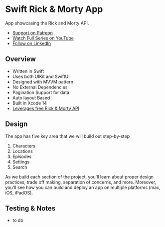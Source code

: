 # Swift Rick & Morty App

App showcasing the Rick and Morty API.

- [Support on Patreon](https://www.patreon.com/iosacademy)
- [Watch Full Series on YouTube](https://www.youtube.com/playlist?list=PL5PR3UyfTWvdl4Ya_2veOB6TM16FXuv4y)
- [Follow on LinkedIn](https://linkedin.com/in/afrazsiddiqui)

## Overview
- Written in Swift
- Uses both UIKit and SwiftUI
- Designed with MVVM pattern
- No External Dependencies
- Pagination Support for data
- Auto layout Based
- Built in Xcode 14
- [Leverages free Rick & Morty API](https://rickandmortyapi.com/)

## Design

The app has five key area that we will build out step-by-step

1. Characters
2. Locations
3. Episodes
4. Settings
5. Search

As we build each section of the project, you'll learn about proper design practices, trade off making, separation of concerns, and more. Moreover, you'll see how you can build and deploy an app on multiple platforms (mac, iOS, iPadOS).

## Testing & Notes

- to do
